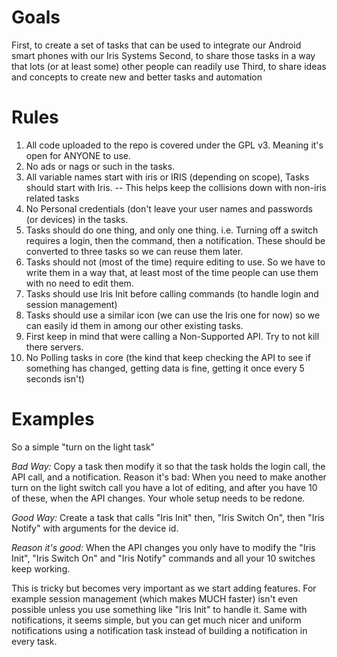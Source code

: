 Goals
======

First, to create a set of tasks that can be used to integrate our Android smart phones with our Iris Systems
Second, to share those tasks in a way that lots (or at least some) other people can readily use
Third, to share ideas and concepts to create new and better tasks and automation
 
Rules
======

1. All code uploaded to the repo is covered under the GPL v3. Meaning it's open for ANYONE to use. 
2. No ads or nags or such in the tasks.
3. All variable names start with iris or IRIS (depending on scope), Tasks should start with Iris. -- This helps keep the collisions down with non-iris related tasks
4. No Personal credentials (don't leave your user names and passwords (or devices) in the tasks.
5. Tasks should do one thing, and only one thing. i.e. Turning off a switch requires a login, then the command, then a notification. These should be converted to three tasks so we can reuse them later.
6. Tasks should not (most of the time) require editing to use. So we have to write them in a way that, at least most of the time people can use them with no need to edit them. 
7. Tasks should use Iris Init before calling commands (to handle login and session management)
8. Tasks should use a similar icon (we can use the Iris one for now) so we can easily id them in among our other existing tasks. 
9. First keep in mind that were calling a Non-Supported API. Try to not kill there servers.
10. No Polling tasks in core (the kind that keep checking the API to see if something has changed, getting data is fine, getting it once every 5 seconds isn't)
 
Examples
========
 
So a simple "turn on the light task"
 
*Bad Way:* Copy a task then modify it so that the task holds the login call, the API call, and a notification. 
Reason it's bad: When you need to make another turn on the light switch call you have a lot of editing, and after you have 10 of these, when the API changes. Your whole setup needs to be redone.
 
*Good Way:* Create a task that calls "Iris Init" then, "Iris Switch On", then "Iris Notify" with arguments for the device id.

*Reason it's good:* When the API changes you only have to modify the "Iris Init", "Iris Switch On" and "Iris Notify" commands and all your 10 switches keep working.
 
This is tricky but becomes very important as we start adding features. For example session management (which makes MUCH faster) isn't even possible unless you use something like "Iris Init" to handle it. Same with notifications, it seems simple, but you can get much nicer and uniform notifications using a notification task instead of building a notification in every task.
